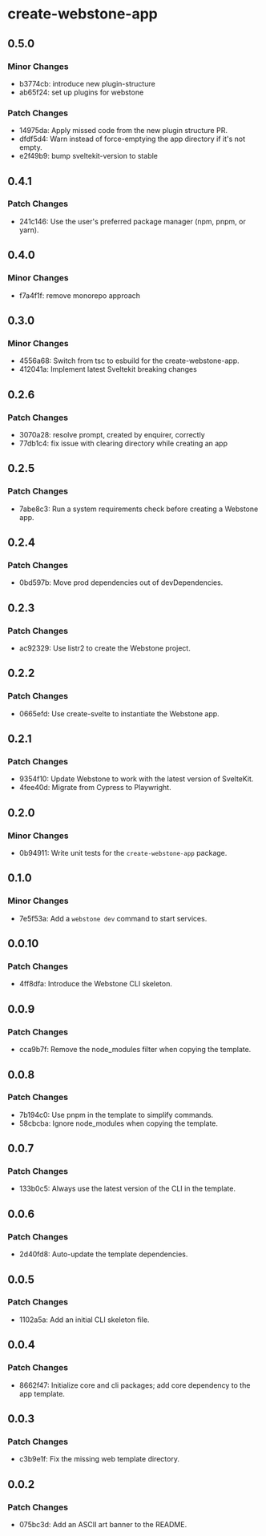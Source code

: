 # create-webstone-app

## 0.5.0

### Minor Changes

- b3774cb: introduce new plugin-structure
- ab65f24: set up plugins for webstone

### Patch Changes

- 14975da: Apply missed code from the new plugin structure PR.
- dfdf5d4: Warn instead of force-emptying the app directory if it's not empty.
- e2f49b9: bump sveltekit-version to stable

## 0.4.1

### Patch Changes

- 241c146: Use the user's preferred package manager (npm, pnpm, or yarn).

## 0.4.0

### Minor Changes

- f7a4f1f: remove monorepo approach

## 0.3.0

### Minor Changes

- 4556a68: Switch from tsc to esbuild for the create-webstone-app.
- 412041a: Implement latest Sveltekit breaking changes

## 0.2.6

### Patch Changes

- 3070a28: resolve prompt, created by enquirer, correctly
- 77db1c4: fix issue with clearing directory while creating an app

## 0.2.5

### Patch Changes

- 7abe8c3: Run a system requirements check before creating a Webstone app.

## 0.2.4

### Patch Changes

- 0bd597b: Move prod dependencies out of devDependencies.

## 0.2.3

### Patch Changes

- ac92329: Use listr2 to create the Webstone project.

## 0.2.2

### Patch Changes

- 0665efd: Use create-svelte to instantiate the Webstone app.

## 0.2.1

### Patch Changes

- 9354f10: Update Webstone to work with the latest version of SvelteKit.
- 4fee40d: Migrate from Cypress to Playwright.

## 0.2.0

### Minor Changes

- 0b94911: Write unit tests for the `create-webstone-app` package.

## 0.1.0

### Minor Changes

- 7e5f53a: Add a `webstone dev` command to start services.

## 0.0.10

### Patch Changes

- 4ff8dfa: Introduce the Webstone CLI skeleton.

## 0.0.9

### Patch Changes

- cca9b7f: Remove the node_modules filter when copying the template.

## 0.0.8

### Patch Changes

- 7b194c0: Use pnpm in the template to simplify commands.
- 58cbcba: Ignore node_modules when copying the template.

## 0.0.7

### Patch Changes

- 133b0c5: Always use the latest version of the CLI in the template.

## 0.0.6

### Patch Changes

- 2d40fd8: Auto-update the template dependencies.

## 0.0.5

### Patch Changes

- 1102a5a: Add an initial CLI skeleton file.

## 0.0.4

### Patch Changes

- 8662f47: Initialize core and cli packages; add core dependency to the app template.

## 0.0.3

### Patch Changes

- c3b9e1f: Fix the missing web template directory.

## 0.0.2

### Patch Changes

- 075bc3d: Add an ASCII art banner to the README.
